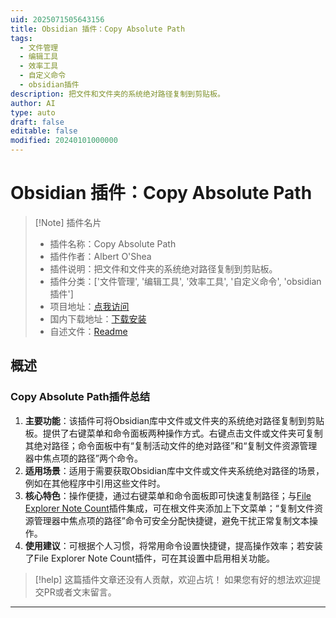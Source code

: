```yaml
---
uid: 2025071505643156
title: Obsidian 插件：Copy Absolute Path
tags:
  - 文件管理
  - 编辑工具
  - 效率工具
  - 自定义命令
  - obsidian插件
description: 把文件和文件夹的系统绝对路径复制到剪贴板。
author: AI
type: auto
draft: false
editable: false
modified: 20240101000000
---
```


# Obsidian 插件：Copy Absolute Path

> [!Note] 插件名片
> - 插件名称：Copy Absolute Path
> - 插件作者：Albert O'Shea
> - 插件说明：把文件和文件夹的系统绝对路径复制到剪贴板。
> - 插件分类：['文件管理', '编辑工具', '效率工具', '自定义命令', 'obsidian插件']
> - 项目地址：[点我访问](https://github.com/Alb-O/obsidian-copy-absolute-path)
> - 国内下载地址：[下载安装](https://pkmer.cn/products/plugin/pluginMarket/?copy-absolute-path)
> - 自述文件：[Readme](https://ghproxy.net/https://raw.githubusercontent.com/Alb-O/obsidian-copy-absolute-path/master/README.md)



## 概述

### Copy Absolute Path插件总结
1. **主要功能**：该插件可将Obsidian库中文件或文件夹的系统绝对路径复制到剪贴板。提供了右键菜单和命令面板两种操作方式。右键点击文件或文件夹可复制其绝对路径；命令面板中有“复制活动文件的绝对路径”和“复制文件资源管理器中焦点项的路径”两个命令。
2. **适用场景**：适用于需要获取Obsidian库中文件或文件夹系统绝对路径的场景，例如在其他程序中引用这些文件时。
3. **核心特色**：操作便捷，通过右键菜单和命令面板即可快速复制路径；与[File Explorer Note Count](https://github.com/ozntel/file-explorer-note-count)插件集成，可在根文件夹添加上下文菜单；“复制文件资源管理器中焦点项的路径”命令可安全分配快捷键，避免干扰正常复制文本操作。
4. **使用建议**：可根据个人习惯，将常用命令设置快捷键，提高操作效率；若安装了File Explorer Note Count插件，可在其设置中启用相关功能。


> [!help] 
> 这篇插件文章还没有人贡献，欢迎占坑！
> 如果您有好的想法欢迎提交PR或者文末留言。
> 

---


